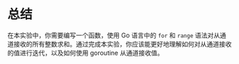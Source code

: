 # 总结

在本实验中，你需要编写一个函数，使用 Go 语言中的 `for` 和 `range` 语法对从通道接收的所有整数求和。通过完成本实验，你应该能更好地理解如何对从通道接收的值进行迭代，以及如何使用 goroutine 从通道接收值。
